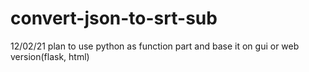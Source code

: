 # convert-json-to-srt-sub

12/02/21
plan to use python as function part and base it on gui or web version(flask, html)
